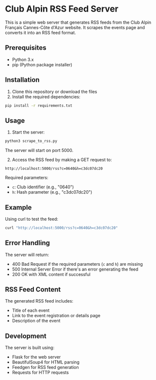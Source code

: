 # Club Alpin RSS Feed Server

This is a simple web server that generates RSS feeds from the Club Alpin Français Cannes-Côte d'Azur website. It scrapes the events page and converts it into an RSS feed format.

## Prerequisites

- Python 3.x
- pip (Python package installer)

## Installation

1. Clone this repository or download the files
2. Install the required dependencies:
```bash
pip install -r requirements.txt
```

## Usage

1. Start the server:
```bash
python3 scrape_to_rss.py
```

The server will start on port 5000.

2. Access the RSS feed by making a GET request to:
```
http://localhost:5000/rss?c=0640&h=c3dc07dc20
```

Required parameters:
- `c`: Club identifier (e.g., "0640")
- `h`: Hash parameter (e.g., "c3dc07dc20")

## Example

Using curl to test the feed:
```bash
curl "http://localhost:5000/rss?c=0640&h=c3dc07dc20"
```

## Error Handling

The server will return:
- 400 Bad Request if the required parameters (`c` and `h`) are missing
- 500 Internal Server Error if there's an error generating the feed
- 200 OK with XML content if successful

## RSS Feed Content

The generated RSS feed includes:
- Title of each event
- Link to the event registration or details page
- Description of the event

## Development

The server is built using:
- Flask for the web server
- BeautifulSoup4 for HTML parsing
- Feedgen for RSS feed generation
- Requests for HTTP requests 